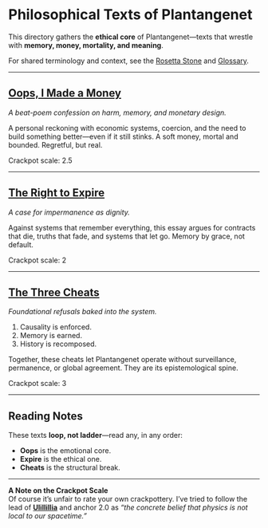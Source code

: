 # Philosophical Texts of Plantangenet

This directory gathers the **ethical core** of Plantangenet—texts that wrestle with **memory, money, mortality, and meaning**.

For shared terminology and context, see the [Rosetta Stone](../stone/README.md) and [Glossary](../stone/GLOSSARY.md).

---

## [Oops, I Made a Money](OOPS_I_MADE_A_MONEY.md)

*A beat-poem confession on harm, memory, and monetary design.*

A personal reckoning with economic systems, coercion, and the need to build something better—even if it still stinks. A soft money, mortal and bounded. Regretful, but real.

Crackpot scale: 2.5

---

## [The Right to Expire](THE_RIGHT_TO_EXPIRE.md)

*A case for impermanence as dignity.*

Against systems that remember everything, this essay argues for contracts that die, truths that fade, and systems that let go. Memory by grace, not default.

Crackpot scale: 2

---

## [The Three Cheats](THREE_CHEATS.md)

*Foundational refusals baked into the system.*

1. Causality is enforced.
2. Memory is earned.
3. History is recomposed.

Together, these cheats let Plantangenet operate without surveillance, permanence, or global agreement. They are its epistemological spine.

Crackpot scale: 3

---

## Reading Notes

These texts **loop, not ladder**—read any, in any order:

* **Oops** is the emotional core.
* **Expire** is the ethical one.
* **Cheats** is the structural break.

---

**A Note on the Crackpot Scale**  
Of course it’s unfair to rate your own crackpottery. I’ve tried to follow the lead of **[Ulillillia](https://www.youtube.com/watch?v=9-79yOZ13qg&pp=0gcJCcwJAYcqIYzv)** and anchor 2.0 as *“the concrete belief that physics is not local to our spacetime.”*
